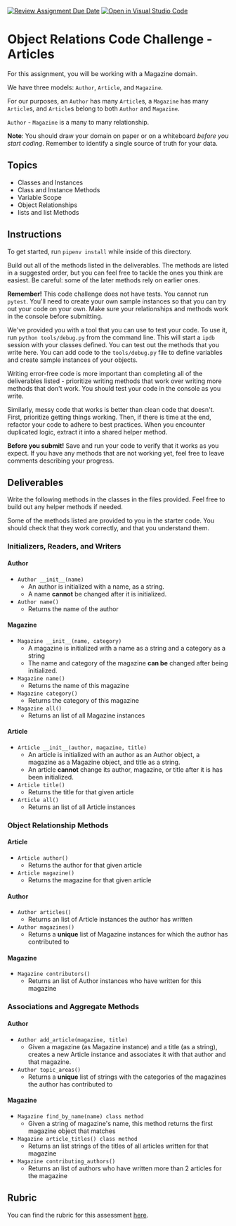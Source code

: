 [![Review Assignment Due Date](https://classroom.github.com/assets/deadline-readme-button-24ddc0f5d75046c5622901739e7c5dd533143b0c8e959d652212380cedb1ea36.svg)](https://classroom.github.com/a/q6keNG9X)
[![Open in Visual Studio Code](https://classroom.github.com/assets/open-in-vscode-718a45dd9cf7e7f842a935f5ebbe5719a5e09af4491e668f4dbf3b35d5cca122.svg)](https://classroom.github.com/online_ide?assignment_repo_id=13681388&assignment_repo_type=AssignmentRepo)
# Object Relations Code Challenge - Articles

For this assignment, you will be working with a Magazine domain.

We have three models: `Author`, `Article`, and `Magazine`.

For our purposes, an `Author` has many `Article`s, a `Magazine` has many `Article`s, and `Article`s belong to both `Author` and `Magazine`.

`Author` - `Magazine` is a many to many relationship.

**Note**: You should draw your domain on paper or on a whiteboard _before you start coding_. Remember to identify a single source of truth for your data.

## Topics

- Classes and Instances
- Class and Instance Methods
- Variable Scope
- Object Relationships
- lists and list Methods

## Instructions

To get started, run `pipenv install` while inside of this directory.

Build out all of the methods listed in the deliverables. The methods are listed in a suggested order, but you can feel free to tackle the ones you think are easiest. Be careful: some of the later methods rely on earlier ones.

**Remember!** This code challenge does not have tests. You cannot run `pytest`. You'll need to create your own sample instances so that you can try out your code on your own. Make sure your relationships and methods work in the console before submitting.

We've provided you with a tool that you can use to test your code. To use it, run `python tools/debug.py` from the command line. This will start a `ipdb` session with your classes defined. You can test out the methods that you write here. You can add code to the `tools/debug.py` file to define variables and create sample instances of your objects.

Writing error-free code is more important than completing all of the deliverables listed - prioritize writing methods that work over writing more methods that don't work. You should test your code in the console as you write.

Similarly, messy code that works is better than clean code that doesn't. First, prioritize getting things working. Then, if there is time at the end, refactor your code to adhere to best practices. When you encounter duplicated logic, extract it into a shared helper method.

**Before you submit!** Save and run your code to verify that it works as you expect. If you have any methods that are not working yet, feel free to leave comments describing your progress.

## Deliverables

Write the following methods in the classes in the files provided. Feel free to build out any helper methods if needed.


Some of the methods listed are provided to you in the starter code. You should check that they work correctly, and that you understand them.

### Initializers, Readers, and Writers

#### Author

- `Author __init__(name)`
  - An author is initialized with a name, as a string.
  - A name **cannot** be changed after it is initialized.
- `Author name()`
  - Returns the name of the author

#### Magazine

- `Magazine __init__(name, category)`
  - A magazine is initialized with a name as a string and a category as a string
  - The name and category of the magazine **can be** changed after being initialized.
- `Magazine name()`
  - Returns the name of this magazine
- `Magazine category()`
  - Returns the category of this magazine
- `Magazine all()`
  - Returns an list of all Magazine instances

#### Article

- `Article __init__(author, magazine, title)`
  - An article is initialized with an author as an Author object, a magazine as a Magazine object, and title as a string.
  - An article **cannot** change its author, magazine, or title after it is has been initialized.
- `Article title()`
  - Returns the title for that given article
- `Article all()`
  - Returns an list of all Article instances

### Object Relationship Methods

#### Article

- `Article author()`
  - Returns the author for that given article
- `Article magazine()`
  - Returns the magazine for that given article

#### Author

- `Author articles()`
  - Returns an list of Article instances the author has written
- `Author magazines()`
  - Returns a **unique** list of Magazine instances for which the author has contributed to

#### Magazine

- `Magazine contributors()`
  - Returns an list of Author instances who have written for this magazine

### Associations and Aggregate Methods

#### Author

- `Author add_article(magazine, title)`
  - Given a magazine (as Magazine instance) and a title (as a string), creates a new Article instance and associates it with that author and that magazine.
- `Author topic_areas()`
  - Returns a **unique** list of strings with the categories of the magazines the author has contributed to

#### Magazine

- `Magazine find_by_name(name) class method`
  - Given a string of magazine's name, this method returns the first magazine object that matches
- `Magazine article_titles() class method`
  - Returns an list strings of the titles of all articles written for that magazine
- `Magazine contributing_authors()`
  - Returns an list of authors who have written more than 2 articles for the magazine

## Rubric

You can find the rubric for this assessment [here](https://github.com/learn-co-curriculum/se-rubrics/blob/master/module-1.md).
